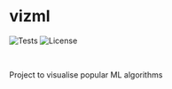 # vizml

![Tests](https://github.com/Chinmay-47/vizml/actions/workflows/tests.yml/badge.svg)
![License](https://img.shields.io/github/license/Chinmay-47/vizml)

<br>

Project to visualise popular ML algorithms
